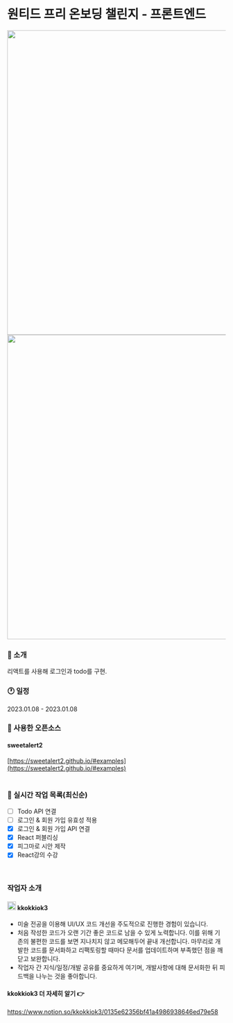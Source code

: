 # 원티드 프리 온보딩 챌린지 - 프론트엔드
<img src="https://user-images.githubusercontent.com/84312457/211199768-04860dd6-5c72-41bb-91b9-f59235aaed94.png" width="700"/>
<img src="https://user-images.githubusercontent.com/84312457/211199928-4a29babc-f130-4fb3-be33-d764cc42d246.png" width="700"/>
<br>

### 💬 소개
리액트를 사용해 로그인과 todo를 구현.
<br>

### 🕐 일정
2023.01.08 - 2023.01.08
<br>

### 🎁 사용한 오픈소스
#### sweetalert2 
[https://sweetalert2.github.io/#examples](https://sweetalert2.github.io/#examples)  
<br>

### 📜 실시간 작업 목록(최신순)
- [ ] Todo API 연결
- [ ] 로그인 & 회원 가입 유효성 적용
- [x] 로그인 & 회원 가입 API 연결
- [x] React 퍼블리싱
- [x] 피그마로 시안 제작
- [x] React강의 수강
<br>

### 작업자 소개
#### <img src="https://user-images.githubusercontent.com/84312457/211200499-87d4689f-3348-4d74-9fa2-0847e083d5f2.png" width="20" height="20"/> kkokkiok3
- 미술 전공을 이용해 UI/UX 코드 개선을 주도적으로 진행한 경험이 있습니다.
- 처음 작성한 코드가 오랜 기간 좋은 코드로 남을 수 있게 노력합니다. 이를 위해 기존의 불편한 코드를 보면 지나치지 않고 메모해두어 끝내 개선합니다. 마무리로 개발한 코드를 문서화하고 리팩토링할 때마다 문서를 업데이트하며 부족했던 점을 깨닫고 보완합니다.
- 작업자 간 지식/일정/개발 공유를 중요하게 여기며, 개발사항에 대해 문서화한 뒤 피드백을 나누는 것을 좋아합니다.

#### kkokkiok3 더 자세히 알기 👉
https://www.notion.so/kkokkiok3/0135e62356bf41a4986938646ed79e58
